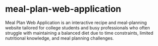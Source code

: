 # meal-plan-web-application
Meal Plan Web Application is an interactive recipe and meal-planning website tailored for college students and  busy professionals who often struggle with maintaining a balanced diet due to time constraints, limited  nutritional knowledge, and meal planning challenges.
